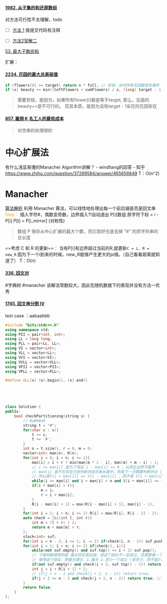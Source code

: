 #### [1982. 从子集的和还原数组](https://leetcode.cn/problems/find-array-given-subset-sums/)
对方法可行性不太理解，todo
- [ ]  [方法 1](https://leetcode.cn/problems/find-array-given-subset-sums/solution/ti-jie-cong-zi-ji-de-he-huan-yuan-shu-zu-q9qw/) 我提交代码有注释
- [ ]  [方法2官解二](https://leetcode.cn/problems/find-array-given-subset-sums/solution/cong-zi-ji-de-he-huan-yuan-shu-zu-by-lee-aj8o/)



[53. 最大子数组和](https://leetcode.cn/problems/maximum-subarray/)

扩展：









#### [2234. 花园的最大总美丽值](https://leetcode.cn/problems/maximum-total-beauty-of-the-gardens/)

```cpp
if (flowers[0] >= target) return n * full; // 剪枝，此时所有花园都是完善的
if (x) beauty += min((leftFlowers + sumFlowers) / x, (long) target - 1) * partial;
```
> 需要剪枝，是因为，如果所有flower[i]都是等于target, 那么，后面的 beauty+=是不可行的。
> 究其本质，是因为没有target - 1朵花的花园存在

#### [857. 雇佣 K 名工人的最低成本](https://leetcode.cn/problems/minimum-cost-to-hire-k-workers/)


> 对空串的处理很妙



# 中心扩展法
有什么浅显易懂的Manacher Algorithm讲解？ - windliang的回答 - 知乎 https://www.zhihu.com/question/37289584/answer/465656849
T：O(n^2)

# Manacher
[算法解析](https://www.zhihu.com/question/37289584)
利用 Manacher 算法，可以线性地处理出每一个前后缀是否是回文串
<font color = orange>Step：</font>
插入字符#，偶数变奇数，边界插入?!自动退出
P[i]数组
原字符下标 = i - P[i]
P[i] = P[i_mirror] (对称性)

> 数组 P 保存从中心扩展的最大个数，而它刚好也是去掉 "#" 的原字符串的总长度

==考虑 C 和 R 的更新==：
当有P[i]有边界超过当前的R,就更新`C = i, R = new_R` 因为下一个i到来的时候，new_R能够产生更大的pi值。（自己看看距离就知道了）
T：O(n)

#### [336. 回文对](https://leetcode.cn/problems/palindrome-pairs/)

#字典树 #manacher
该解法常数较大，因此在随机数据下的表现并没有方法一优秀

#### [1745. 回文串分割 IV](https://leetcode.cn/problems/palindrome-partitioning-iv/)
test case ：aabaabbb
```cpp
#include "bits/stdc++.h"
using namespace std;
using PII = pair<int, int>;
using LL = long long;
using PLL = pair<LL, LL>;
using VI = vector<int>;
using VLL = vector<LL>;
using VVI = vector<VI>;
using VVLL = vector<VLL>;
using VPII = vector<PII>;
using VPLL = vector<PLL>;

#define ALL(x) (x).begin(), (x).end()





class Solution {
public:
    bool checkPartitioning(string s) {
        // #a#b#a# 
        string t = "#";
        for(char c : s){
            t += c;
            t += '#';
        }
        int n = t.size(), r = 0, m = 0;
        vector<int> man(n), R(n);
        for(int i = 0; i < n; i += 1){
            man[i] = i < r ? min(man[m * 2 - i], man[m] + m - i) : 1;
            // i >= man[i] 是为了保证 i - man[i] >= 0 ，从而左边界不越界
            // man[i] 是不包含在已经判断的回文串长度中，而是下一次需要判断的点 (类似开区间)
            // 所以是t[i + man[i]] == t[i - man[i]] ，而不是 t[i + man[i] + 1]
            while(i >= man[i] and i + man[i] < n and t[i + man[i]] == t[i - man[i]]) man[i] += 1;
            if(i + man[i] > r){
                m = i;
                r = i + man[i];
            }
            R[i - man[i] + 1] = max(R[i - man[i] + 1], man[i] - 1);
        }
        for(int i = 2; i < n; i += 2) R[i] = max(R[i], R[i - 2] - 2);
        auto check = [&](int l, int r){
            int m = (l + r) / 2;
            return m + man[m] > r;
        };
        stack<int> suf;
        for(int i = n - 2; i >= 1; i -= 2) if(check(i, n - 2)) suf.push(i); // 是后缀回文
        for(int i = 1; i < n; i += 2) if(check(1, i)){
            while(not suf.empty() and suf.top() <= i + 2) suf.pop();
            // 下面判断使用的是 最长回文真后缀，但这个结论不一定成立，还需要看一下最长回文真前缀 -- 即第二个if return true
            // 使用这个结论，把握关键点：1.最长 2.至少一个成立 (是至少，而不是2个都成立 )
            if(not suf.empty() and check(i + 2, suf.top() - 2)) return true;
            int j = i + R[i + 1] * 2;
            // if(j < n - 1 and check(j + 2, n - 2)) return true;
            if(j + 2 <= n - 2 and check(j + 2, n - 2)) return true; // ?
        }
        return false;
    }
};
```